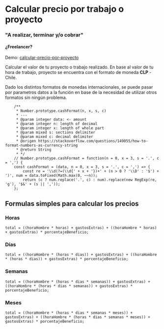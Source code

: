 # Calcular precio por trabajo o proyecto #
### "A realizar, terminar y/o cobrar" ###
#### ¿Freelancer? ####

Demo: [calcular-precio-por-proyecto](https://camiloatp.github.io/calcular-trabajo/)

Calcular el valor de tu proyecto o trabajo realizado. En base al valor de tu hora de trabajo, proyecto se encuentra con el formato de moneda **CLP** - Chile.

Dado los distintos formatos de monedas internacionales, se puede pasar por parametros datos a la función en base de la necesidad de utilizar otros formatos sin ningún problema.

```
    /**
     * Number.prototype.cashFormat(n, x, s, c)
     * ---
     * @param integer data: <- amount
     * @param integer n: length of decimal
     * @param integer x: length of whole part
     * @param mixed s: sections delimiter
     * @param mixed c: decimal delimiter
     * @origen https://stackoverflow.com/questions/149055/how-to-format-numbers-as-currency-string
     * @return String
     * */
    // Number.prototype.cashFormat = function(n = 0, x = 3, s = '.', c = ',') {
    const cashFormat = (data, n = 0, x = 3, s = '.', c = ',') => {
        const re = '\\d(?=(\\d{' + x + '})+' + (n > 0 ? '\\D' : '$') + ')', num = data.toFixed(Math.max(0, ~~n));
        return (c ? num.replace('.', c) : num).replace(new RegExp(re, 'g'), '$&' + (s || ','));
    };
```

## Formulas simples para calcular los precios ##

### Horas ###
```
total = ((horaHombre * horas) + gastosExtras) + ((horaHombre * horas) + gastosExtras) * porcentajeBeneficio;
```

### Días ###
```
total = ((horaHombre * (horas * dias)) + gastosExtras) + ((horaHombre * (horas * dias)) + gastosExtras) * porcentajeBeneficio;
```

### Semanas ###
```
total = ((horaHombre * (horas * dias * semanas)) + gastosExtras) + ((horaHombre * (horas * dias * semanas)) + gastosExtras) * porcentajeBeneficio;
```

### Meses ###
```
total = ((horaHombre * (horas * dias * semanas * meses)) + gastosExtras) + ((horaHombre * (horas * dias * semanas * meses)) + gastosExtras) * porcentajeBeneficio;
```
